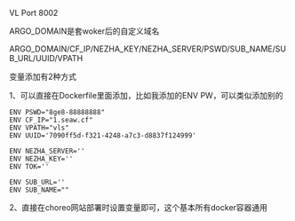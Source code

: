 VL Port 8002

ARGO_DOMAIN是套woker后的自定义域名

ARGO_DOMAIN/CF_IP/NEZHA_KEY/NEZHA_SERVER/PSWD/SUB_NAME/SUB_URL/UUID/VPATH

变量添加有2种方式

1、可以直接在Dockerfile里面添加，比如我添加的ENV PW，可以类似添加别的 
```
ENV PSWD="8ge8-88888888" 
ENV CF_IP="1.seaw.cf" 
ENV VPATH="vls" 
ENV UUID='7090ff5d-f321-4248-a7c3-d8837f124999'

ENV NEZHA_SERVER='' 
ENV NEZHA_KEY='' 
ENV TOK=''

ENV SUB_URL='' 
ENV SUB_NAME=""
```

2、直接在choreo网站部署时设置变量即可，这个基本所有docker容器通用
